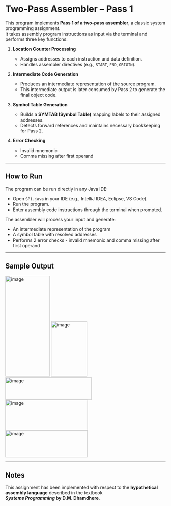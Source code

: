 # Two-Pass Assembler – Pass 1

This program implements **Pass 1 of a two-pass assembler**, a classic system programming assignment.  
It takes assembly program instructions as input via the terminal and performs three key functions:

1. **Location Counter Processing**  
   - Assigns addresses to each instruction and data definition.  
   - Handles assembler directives (e.g., `START`, `END`, `ORIGIN`).  

2. **Intermediate Code Generation**  
   - Produces an intermediate representation of the source program.  
   - This intermediate output is later consumed by Pass 2 to generate the final object code.  

3. **Symbol Table Generation**  
   - Builds a **SYMTAB (Symbol Table)** mapping labels to their assigned addresses.  
   - Detects forward references and maintains necessary bookkeeping for Pass 2.
  
4. **Error Checking**  
   - Invalid mnemonic 
   - Comma missing after first operand 

---

## How to Run
The program can be run directly in any Java IDE:
- Open `SP1.java` in your IDE (e.g., IntelliJ IDEA, Eclipse, VS Code).  
- Run the program.  
- Enter assembly code instructions through the terminal when prompted.  

The assembler will process your input and generate:
- An intermediate representation of the program  
- A symbol table with resolved addresses  
- Performs 2 error checks - invalid mnemonic and comma missing after first operand
---

## Sample Output
<img width="140" height="317" alt="image" src="https://github.com/user-attachments/assets/2d42bab2-819f-4056-b5db-0b6d99e221e2" />

<img width="113" height="173" alt="image" src="https://github.com/user-attachments/assets/1f290751-58ed-423e-9d2d-70db67215bf3" />

<img width="271" height="70" alt="image" src="https://github.com/user-attachments/assets/20427c90-0f0d-464c-bbfe-ced31863455b" />

<img width="259" height="96" alt="image" src="https://github.com/user-attachments/assets/ea31160f-8701-42b6-8260-0d3a8fd66381" />

<img width="258" height="85" alt="image" src="https://github.com/user-attachments/assets/71baf548-7390-4b14-8ef4-8c057e88757f" />

---

## Notes
This assignment has been implemented with respect to the **hypothetical assembly language** described in the textbook  
**_Systems Programming_ by D.M. Dhamdhere**.  
